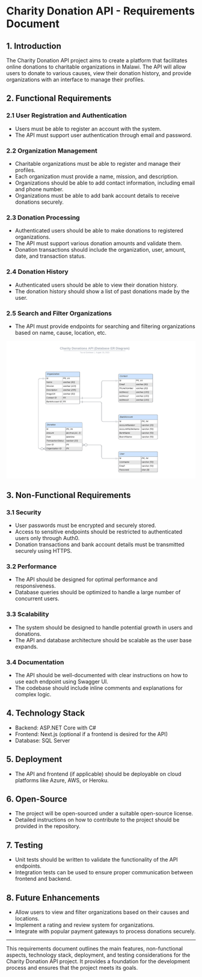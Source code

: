 # Charity Donation API - Requirements Document

## 1. Introduction

The Charity Donation API project aims to create a platform that facilitates online donations to charitable organizations in Malawi. The API will allow users to donate to various causes, view their donation history, and provide organizations with an interface to manage their profiles.

## 2. Functional Requirements

### 2.1 User Registration and Authentication

- Users must be able to register an account with the system.
- The API must support user authentication through email and password.

### 2.2 Organization Management

- Charitable organizations must be able to register and manage their profiles.
- Each organization must provide a name, mission, and description.
- Organizations should be able to add contact information, including email and phone number.
- Organizations must be able to add bank account details to receive donations securely.

### 2.3 Donation Processing

- Authenticated users should be able to make donations to registered organizations.
- The API must support various donation amounts and validate them.
- Donation transactions should include the organization, user, amount, date, and transaction status.

### 2.4 Donation History

- Authenticated users should be able to view their donation history.
- The donation history should show a list of past donations made by the user.

### 2.5 Search and Filter Organizations

- The API must provide endpoints for searching and filtering organizations based on name, cause, location, etc.

![ERD Diagram](./ProjectUMLDiagrams/DatabaseERD.png)

## 3. Non-Functional Requirements

### 3.1 Security

- User passwords must be encrypted and securely stored.
- Access to sensitive endpoints should be restricted to authenticated users only through Auth0.
- Donation transactions and bank account details must be transmitted securely using HTTPS.

### 3.2 Performance

- The API should be designed for optimal performance and responsiveness.
- Database queries should be optimized to handle a large number of concurrent users.

### 3.3 Scalability

- The system should be designed to handle potential growth in users and donations.
- The API and database architecture should be scalable as the user base expands.

### 3.4 Documentation

- The API should be well-documented with clear instructions on how to use each endpoint using Swagger UI.
- The codebase should include inline comments and explanations for complex logic.

## 4. Technology Stack

- Backend: ASP.NET Core with C#
- Frontend: Next.js (optional if a frontend is desired for the API)
- Database: SQL Server

## 5. Deployment

- The API and frontend (if applicable) should be deployable on cloud platforms like Azure, AWS, or Heroku.

## 6. Open-Source

- The project will be open-sourced under a suitable open-source license.
- Detailed instructions on how to contribute to the project should be provided in the repository.

## 7. Testing

- Unit tests should be written to validate the functionality of the API endpoints.
- Integration tests can be used to ensure proper communication between frontend and backend.

## 8. Future Enhancements

- Allow users to view and filter organizations based on their causes and locations.
- Implement a rating and review system for organizations.
- Integrate with popular payment gateways to process donations securely.

---

This requirements document outlines the main features, non-functional aspects, technology stack, deployment, and testing considerations for the Charity Donation API project. It provides a foundation for the development process and ensures that the project meets its goals.
